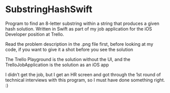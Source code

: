 # SubstringHashSwift

Program to find an 8-letter substring within a string that produces a given hash solution. Written in Swift as part of my job application for the iOS Developer position at Trello.

Read the problem description in the .png file first, before looking at my code, if you want to give it a shot before you see the solution

The Trello Playground is the solution without the UI, and the TrelloJobApplication is the solution as an iOS app

I didn’t get the job, but I get an HR screen and got through the 1st round of technical interviews with this program, so I must have done something right. :)

